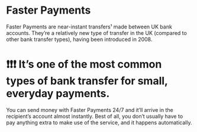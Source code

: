 # Faster Payments

Faster Payments are near-instant transfers¹ made between UK bank accounts. They’re a relatively new type of transfer in the UK (compared to other bank transfer types), having been introduced in 2008.

# ❗❗❗ It’s one of the most common types of bank transfer for small, everyday payments. 

You can send money with Faster Payments 24/7 and it’ll arrive in the recipient’s account almost instantly. Best of all, you don’t usually have to pay anything extra to make use of the service, and it happens automatically.